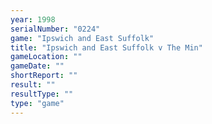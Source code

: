 ```yaml
---
year: 1998
serialNumber: "0224" 
game: "Ipswich and East Suffolk"
title: "Ipswich and East Suffolk v The Min"
gameLocation: ""
gameDate: ""
shortReport: ""
result: ""
resultType: ""
type: "game"
---
```

